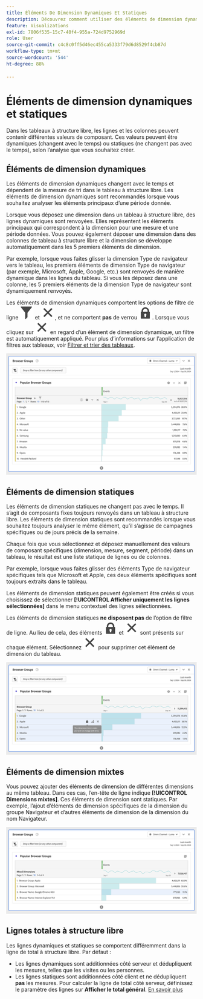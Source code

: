 ```yaml
---
title: Éléments De Dimension Dynamiques Et Statiques
description: Découvrez comment utiliser des éléments de dimension dynamiques ou statiques dans les tableaux à structure libre d’Analysis Workspace.
feature: Visualizations
exl-id: 7806f535-15c7-40f4-955a-724d9752969d
role: User
source-git-commit: c4c8c0ff5d46ec455ca5333f79d6d8529f4cb87d
workflow-type: tm+mt
source-wordcount: '544'
ht-degree: 88%

---
```


# Éléments de dimension dynamiques et statiques

Dans les tableaux à structure libre, les lignes et les colonnes peuvent contenir différentes valeurs de composant. Ces valeurs peuvent être dynamiques (changent avec le temps) ou statiques (ne changent pas avec le temps), selon l’analyse que vous souhaitez créer.

## Éléments de dimension dynamiques

Les éléments de dimension dynamiques changent avec le temps et dépendent de la mesure de tri dans le tableau à structure libre. Les éléments de dimension dynamiques sont recommandés lorsque vous souhaitez analyser les éléments principaux d’une période donnée.

Lorsque vous déposez une dimension dans un tableau à structure libre, des lignes dynamiques sont renvoyées. Elles représentent les éléments principaux qui correspondent à la dimension pour une mesure et une période données. Vous pouvez également déposer une dimension dans des colonnes de tableau à structure libre et la dimension se développe automatiquement dans les 5 premiers éléments de dimension.

Par exemple, lorsque vous faites glisser la dimension Type de navigateur vers le tableau, les premiers éléments de dimension Type de navigateur (par exemple, Microsoft, Apple, Google, etc.) sont renvoyés de manière dynamique dans les lignes du tableau. Si vous les déposez dans une colonne, les 5 premiers éléments de la dimension Type de navigateur sont dynamiquement renvoyés.

Les éléments de dimension dynamiques comportent les options de filtre de ligne ![Filtrer](/help/assets/icons/Filter.svg) et ![Fermer](/help/assets/icons/Close.svg), et ne comportent **pas** de verrou ![LockClosed](/help/assets/icons/LockClosed.svg). <!--do they have the lock icon? --> Lorsque vous cliquez sur ![Fermer](/help/assets/icons/Close.svg) en regard d’un élément de dimension dynamique, un filtre est automatiquement appliqué. Pour plus d’informations sur l’application de filtres aux tableaux, voir [Filtrer et trier des tableaux](/help/analysis-workspace/visualizations/freeform-table/filter-and-sort.md).


![Tableau à structure libre mettant en surbrillance l’icône de filtre.](assets/dynamic-items.png)

## Éléments de dimension statiques

Les éléments de dimension statiques ne changent pas avec le temps. Il s’agit de composants fixes toujours renvoyés dans un tableau à structure libre. Les éléments de dimension statiques sont recommandés lorsque vous souhaitez toujours analyser le même élément, qu’il s’agisse de campagnes spécifiques ou de jours précis de la semaine.

Chaque fois que vous sélectionnez et déposez manuellement des valeurs de composant spécifiques (dimension, mesure, segment, période) dans un tableau, le résultat est une liste statique de lignes ou de colonnes.

Par exemple, lorsque vous faites glisser des éléments Type de navigateur spécifiques tels que Microsoft et Apple, ces deux éléments spécifiques sont toujours extraits dans le tableau.

Les éléments de dimension statiques peuvent également être créés si vous choisissez de sélectionner **[!UICONTROL Afficher uniquement les lignes sélectionnées]** dans le menu contextuel des lignes sélectionnées.

Les éléments de dimension statiques **ne disposent pas** de l’option de filtre de ligne. Au lieu de cela, des éléments ![LockClosed](/help/assets/icons/LockClosed.svg) et ![Fermer](/help/assets/icons/Close.svg) sont présents sur chaque élément. Sélectionnez ![Fermer](/help/assets/icons/Close.svg) pour supprimer cet élément de dimension du tableau.

![Tableau à structure libre présentant le type de navigateur et la ligne Microsoft avec une icône de verrouillage. Remarque : cet élément de dimension est statique et ne change pas avec le temps.](assets/static-items.png)

## Éléments de dimension mixtes

Vous pouvez ajouter des éléments de dimension de différentes dimensions au même tableau. Dans ces cas, l’en-tête de ligne indique **[!UICONTROL Dimensions mixtes]**. Ces éléments de dimension sont statiques. Par exemple, l’ajout d’éléments de dimension spécifiques de la dimension du groupe Navigateur et d’autres éléments de dimension de la dimension du nom Navigateur.

![Tableau à structure libre mettant en surbrillance la colonne Dimensions mixtes.](assets/mixed-dimensions.png)

## Lignes totales à structure libre

Les lignes dynamiques et statiques se comportent différemment dans la ligne de total à structure libre. Par défaut :

* Les lignes dynamiques sont additionnées côté serveur et dédupliquent les mesures, telles que les visites ou les personnes.
* Les lignes statiques sont additionnées côté client et ne dédupliquent **pas** les mesures. Pour calculer la ligne de total côté serveur, définissez le paramètre des lignes sur **Afficher le total général**. [En savoir plus](/help/analysis-workspace/visualizations/freeform-table/workspace-totals.md)
